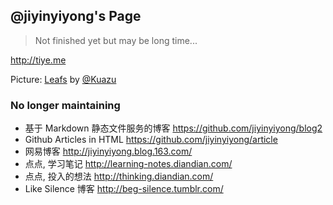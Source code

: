 
@jiyinyiyong's Page
------

> Not finished yet but may be long time...

http://tiye.me

Picture: [Leafs][leaf] by [@Kuazu][Kuazu]

[Kuazu]: http://weibo.com/vvvvvhuahua
[leaf]: http://lxtvvv.tuchong.com/2159629/

### No longer maintaining

* 基于 Markdown 静态文件服务的博客 https://github.com/jiyinyiyong/blog2
* Github Articles in HTML https://github.com/jiyinyiyong/article
* 网易博客 http://jiyinyiyong.blog.163.com/
* 点点, 学习笔记 http://learning-notes.diandian.com/
* 点点, 投入的想法 http://thinking.diandian.com/
* Like Silence 博客 http://beg-silence.tumblr.com/
